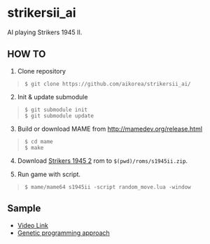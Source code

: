 # strikersii_ai
AI playing Strikers 1945 II.

## HOW TO
1. Clone repository
 > `$ git clone https://github.com/aikorea/strikersii_ai/`

2. Init & update submodule
 > `$ git submodule init`<br>
 > `$ git submodule update`

3. Build or download MAME from http://mamedev.org/release.html
 > `$ cd mame`<br>
 > `$ make`

4. Download [Strikers 1945 2][ROM] rom to `$(pwd)/roms/s1945ii.zip`.

5. Run game with script.
 > `$ mame/mame64 s1945ii -script random_move.lua -window`


## Sample
- [Video Link][Video]
- [Genetic programming approach][GP]


[ROM]: http://doperoms.com/roms/mame/s1945ii.zip.html/689168/S1945ii.zip.html
[Video]: https://youtu.be/resr2K0z1Aw
[GP]: ./genetic/
